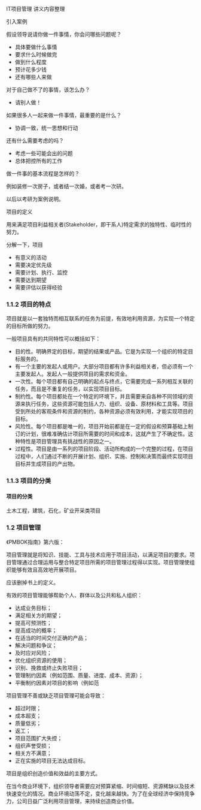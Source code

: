 IT项目管理 讲义内容整理

引入案例

假设领导说请你做一件事情，你会问哪些问题呢？

- 具体要做什么事情
- 要求什么时候做完
- 做到什么程度
- 预计花多少钱
- 还有哪些人来做

对于自己做不了的事情，该怎么办？

- 请别人做！

如果很多人一起来做一件事情，最重要的是什么？

- 协调一致，统一思想和行动

还有什么需要考虑的吗？

- 考虑一些可能会出的问题
- 总体把控所有的工作



做一件事的基本流程是怎样的？

例如装修一次房子，或者结一次婚，或者考一次研。

以后以考研为案例说明。



项目的定义

用来满足项目利益相关者(Stakeholder，即干系人)特定需求的独特性、临时性的努力。

分解一下，项目

- 有意义的活动
- 需要决定优先级
- 需要计划、执行、监控
- 需要达到期望
- 需要评估以获得经验



### 1.1.2 项目的特点

项目就是以一套独特而相互联系的任务为前提，有效地利用资源，为实现一个特定的目标所做的努力。

一般项目具有的共同特性可以概括如下：

- 目的性。明确界定的目标，期望的结果或产品。它是为实现一个组织的特定目标服务的。
- 有一个主要的发起人或用户。大部分项目都有许多利益相关者，但必须有一个主要发起人。发起人一般提供项目的需求和资金。
- 一次性。每个项目都有自己明确的起点与终点，它需要完成一系列相互关联的任务，而且是不重复的任务，以实现项目目标。
- 制约性。每个项目都处在一个特定的环境下，并且需要来自各种不同领域的资源来执行任务，这些资源可能包括人力、组织、设备、原材料和工具等。项目受到所处的客观条件和资源的制约，各种资源必须有效利用，才能实现项目的目标。
- 风险性。每个项目都是唯一的，项目开始前都是在一定的假设和预算基础上制订的计划，很难准确估计项目所需要的时间和成本，这就产生了不确定性。这种特性是项目管理具有挑战性的原因之一。
- 过程性。项目是由一系列的项目阶段、活动所构成的一个完整的过程，在项目过程中，人们通过不断的开展计划、组织、实施、控制和决策而最终实现项目目标并生成项目的产出物。



### 1.1.3 项目的分类

#### 项目的分类

土木工程，建筑，石化，矿业开采类项目

### 1.2 项目管理

《PMBOK指南》第六版：

项目管理就是将知识、技能、工具与技术应用于项目活动，以满足项目的要求。项目管理通过合理运用与整合特定项目所需的项目管理过程得以实现。项目管理使组织能够有效且高效地开展项目。

应该删掉书上的定义。

有效的项目管理能够帮助个人、群体以及公共和私人组织：

- 达成业务目标； 
- 满足相关方的期望； 
- 提高可预测性； 
- 提高成功的概率；
- 在适当的时间交付正确的产品； 
- 解决问题和争议； 
- 及时应对风险； 
- 优化组织资源的使用； 
- 识别、挽救或终止失败项目； 
- 管理制约因素（例如范围、质量、进度、成本、资源）； 
- 平衡制约因素对项目的影响（例如范

项目管理不善或缺乏项目管理可能会导致： 

- 超过时限； 
- 成本超支； 
- 质量低劣； 
- 返工； 
- 项目范围扩大失控； 
- 组织声誉受损； 
- 相关方不满意； 
- 正在实施的项目无法达成目标。

项目是组织创造价值和效益的主要方式。

在当今商业环境下，组织领导者需要应对预算紧缩、时间缩短、资源稀缺以及技术快速变化的情况。商业环境动荡不定，变化越来越快。为了在全球经济中保持竞争力，公司日益广泛利用项目管理，来持续创造商业价值。